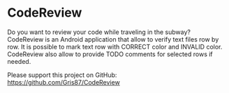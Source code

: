 CodeReview
==========

Do you want to review your code while traveling in the subway?
CodeReview is an Android application that allow to verify text files row by row.
It is possible to mark text row with CORRECT color and INVALID color.
CodeReview also allow to provide TODO comments for selected rows if needed.

Please support this project on GitHub:
https://github.com/Gris87/CodeReview
